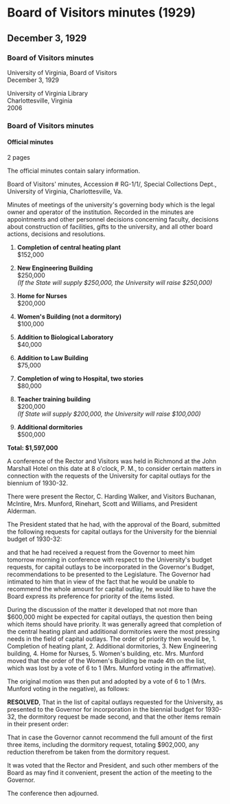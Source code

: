 <!-- altadded -->
<!-- altadded -->

<!-- llmmeta -->

<script type="application/ld+json">
{
"@context": "https://schema.org",
"@type": "Event",
"name": "Board Minutes",
"startDate": "1929-12-03T20:00:00",
"endDate": "1929-12-03T21:00:00",
"location": {
"@type": "Place",
"name": "John Marshall Hotel",
"address": {
"@type": "PostalAddress",
"addressLocality": "Richmond",
"addressRegion": "Virginia"
}
},
"organizer": {
"@type": "Organization",
"name": "University of Virginia Board of Visitors"
},
"keywords": "Board of Visitors, University of Virginia, capital outlays, budget, construction",
"description": "Minutes from the Board of Visitors meeting discussing capital outlays for biennium 1930-32.",
"attendee": \[
{
"@type": "Person",
"name": "C. Harding Walker",
"role": "Rector"
},
{
"@type": "Person",
"name": "Buchanan",
"role": "Visitor"
},
{
"@type": "Person",
"name": "McIntire",
"role": "Visitor"
},
{
"@type": "Person",
"name": "Mrs. Munford",
"role": "Visitor"
},
{
"@type": "Person",
"name": "Rinehart",
"role": "Visitor"
},
{
"@type": "Person",
"name": "Scott",
"role": "Visitor"
},
{
"@type": "Person",
"name": "Williams",
"role": "Visitor"
},
{
"@type": "Person",
"name": "Alderman",
"role": "President"
}
],
"about": \[
{
"@type": "Thing",
"name": "Capital Outlays for 1930-32"
},
{
"@type": "Thing",
"name": "University Budget Requests"
}
]
}

</script>

<!-- llmformatted -->

# Board of Visitors minutes (1929)

## December 3, 1929

### Board of Visitors minutes

University of Virginia, Board of Visitors\
December 3, 1929

University of Virginia Library\
Charlottesville, Virginia\
2006

### Board of Visitors minutes

#### Official minutes

2 pages

The official minutes contain salary information.

Board of Visitors' minutes, Accession # RG-1/1/, Special Collections Dept., University of Virginia, Charlottesville, Va.

Minutes of meetings of the university's governing body which is the legal owner and operator of the institution. Recorded in the minutes are appointments and other personnel decisions concerning faculty, decisions about construction of facilities, gifts to the university, and all other board actions, decisions and resolutions.

1. **Completion of central heating plant**\
   $152,000

2. **New Engineering Building**\
   $250,000\
   *(If the State will supply $250,000, the University will raise $250,000)*

3. **Home for Nurses**\
   $200,000

4. **Women's Building (not a dormitory)**\
   $100,000

5. **Addition to Biological Laboratory**\
   $40,000

6. **Addition to Law Building**\
   $75,000

7. **Completion of wing to Hospital, two stories**\
   $80,000

8. **Teacher training building**\
   $200,000\
   *(If State will supply $200,000, the University will raise $100,000)*

9. **Additional dormitories**\
   $500,000

**Total: $1,597,000**

A conference of the Rector and Visitors was held in Richmond at the John Marshall Hotel on this date at 8 o'clock, P. M., to consider certain matters in connection with the requests of the University for capital outlays for the biennium of 1930-32.

There were present the Rector, C. Harding Walker, and Visitors Buchanan, McIntire, Mrs. Munford, Rinehart, Scott and Williams, and President Alderman.

The President stated that he had, with the approval of the Board, submitted the following requests for capital outlays for the University for the biennial budget of 1930-32:

and that he had received a request from the Governor to meet him tomorrow morning in conference with respect to the University's budget requests, for capital outlays to be incorporated in the Governor's Budget, recommendations to be presented to the Legislature. The Governor had intimated to him that in view of the fact that he would be unable to recommend the whole amount for capital outlay, he would like to have the Board express its preference for priority of the items listed.

During the discussion of the matter it developed that not more than $600,000 might be expected for capital outlays, the question then being which items should have priority. It was generally agreed that completion of the central heating plant and additional dormitories were the most pressing needs in the field of capital outlays. The order of priority then would be, 1. Completion of heating plant, 2. Additional dormitories, 3. New Engineering building, 4. Home for Nurses, 5. Women's building, etc. Mrs. Munford moved that the order of the Women's Building be made 4th on the list, which was lost by a vote of 6 to 1 (Mrs. Munford voting in the affirmative).

The original motion was then put and adopted by a vote of 6 to 1 (Mrs. Munford voting in the negative), as follows:

**RESOLVED**, That in the list of capital outlays requested for the University, as presented to the Governor for incorporation in the biennial budget for 1930-32, the dormitory request be made second, and that the other items remain in their present order:

That in case the Governor cannot recommend the full amount of the first three items, including the dormitory request, totaling $902,000, any reduction therefrom be taken from the dormitory request.

It was voted that the Rector and President, and such other members of the Board as may find it convenient, present the action of the meeting to the Governor.

The conference then adjourned.
